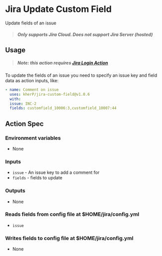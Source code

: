 # Jira Update Custom Field

Update fields of an issue

> ##### Only supports Jira Cloud. Does not support Jira Server (hosted)

## Usage

> ##### Note: this action requires [Jira Login Action](https://github.com/marketplace/actions/jira-login)

To update the fields of an issue you need to specify an issue key and field data as action inputs, like:

```yaml
- name: Comment on issue
  uses: kherP/jira-custom-field@v1.0.6
  with:
  issue: INC-2
  fields: customfield_10006:3,customfield_10007:44
```

## Action Spec

### Environment variables
- None

### Inputs
- `issue` - An issue key to add a comment for
- `fields` - fields to update

### Outputs
- None

### Reads fields from config file at $HOME/jira/config.yml
- `issue`

### Writes fields to config file at $HOME/jira/config.yml
- None